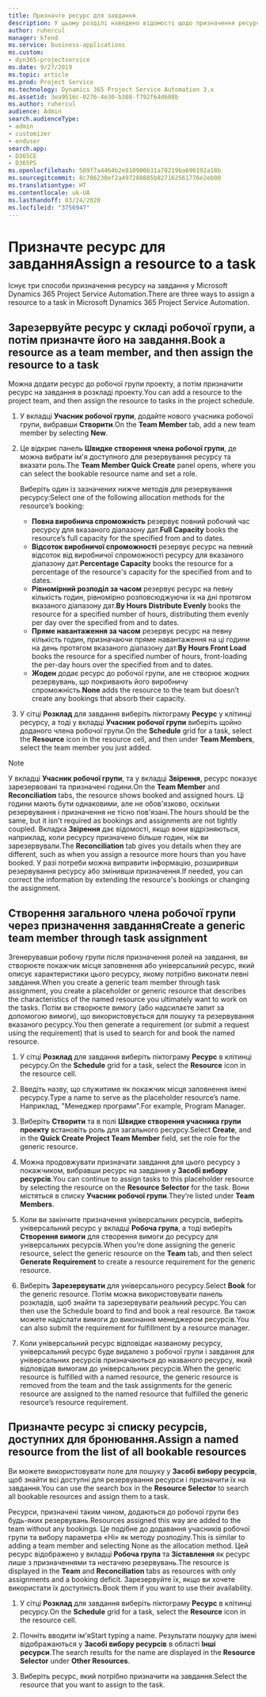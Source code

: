 ```yaml
---
title: Призначте ресурс для завдання
description: У цьому розділі наведено відомості щодо призначення ресурсів до завдання.
author: ruhercul
manager: kfend
ms.service: business-applications
ms.custom:
- dyn365-projectservice
ms.date: 9/27/2019
ms.topic: article
ms.prod: Project Service
ms.technology: Dynamics 365 Project Service Automation 3.x
ms.assetid: 3ea9516c-0276-4e30-b308-f792f64d608b
ms.author: ruhercul
audience: Admin
search.audienceType:
- admin
- customizer
- enduser
search.app:
- D365CE
- D365PS
ms.openlocfilehash: 509f7a4464b2e810900b31a78219ba696192a18b
ms.sourcegitcommit: 8c786230ef2a497280885b827162561776e2eb00
ms.translationtype: HT
ms.contentlocale: uk-UA
ms.lasthandoff: 03/24/2020
ms.locfileid: "3756947"
---
```

# <a name="assign-a-resource-to-a-task"></a><span data-ttu-id="d131a-103">Призначте ресурс для завдання</span><span class="sxs-lookup"><span data-stu-id="d131a-103">Assign a resource to a task</span></span>

<span data-ttu-id="d131a-104">Існує три способи призначення ресурсу на завдання у Microsoft Dynamics 365 Project Service Automation.</span><span class="sxs-lookup"><span data-stu-id="d131a-104">There are three ways to assign a resource to a task in Microsoft Dynamics 365 Project Service Automation.</span></span>

## <a name="book-a-resource-as-a-team-member-and-then-assign-the-resource-to-a-task"></a><span data-ttu-id="d131a-105">Зарезервуйте ресурс у складі робочої групи, а потім призначте його на завдання.</span><span class="sxs-lookup"><span data-stu-id="d131a-105">Book a resource as a team member, and then assign the resource to a task</span></span>

<span data-ttu-id="d131a-106">Можна додати ресурс до робочої групи проекту, а потім призначити ресурс на завдання в розкладі проекту.</span><span class="sxs-lookup"><span data-stu-id="d131a-106">You can add a resource to the project team, and then assign the resource to tasks in the project schedule.</span></span>

1. <span data-ttu-id="d131a-107">У вкладці **Учасник робочої групи**, додайте нового учасника робочої групи, вибравши **Створити**.</span><span class="sxs-lookup"><span data-stu-id="d131a-107">On the **Team Member** tab, add a new team member by selecting **New**.</span></span> 

2. <span data-ttu-id="d131a-108">Це відкриє панель **Швидке створення члена робочої групи**, де можна вибрати ім'я доступного для резервування ресурсу та вказати роль.</span><span class="sxs-lookup"><span data-stu-id="d131a-108">The **Team Member Quick Create** panel opens, where you can select the bookable resource name and set a role.</span></span> 

    <span data-ttu-id="d131a-109">Виберіть один із зазначених нижче методів для резервування ресурсу:</span><span class="sxs-lookup"><span data-stu-id="d131a-109">Select one of the following allocation methods for the resource’s booking:</span></span>

    - <span data-ttu-id="d131a-110">**Повна виробнича спроможність** резервує повний робочий час ресурсу для вказаного діапазону дат.</span><span class="sxs-lookup"><span data-stu-id="d131a-110">**Full Capacity** books the resource’s full capacity for the specified from and to dates.</span></span>
    - <span data-ttu-id="d131a-111">**Відсоток виробничої спроможності** резервує ресурс на певний відсоток від виробничої спроможності ресурсу для вказаного діапазону дат.</span><span class="sxs-lookup"><span data-stu-id="d131a-111">**Percentage Capacity** books the resource for a percentage of the resource's capacity for the specified from and to dates.</span></span>
    - <span data-ttu-id="d131a-112">**Рівномірний розподіл за часом** резервує ресурс на певну кількість годин, рівномірно розповсюджуючи їх на дні протягом вказаного діапазону дат.</span><span class="sxs-lookup"><span data-stu-id="d131a-112">**By Hours Distribute Evenly** books the resource for a specified number of hours, distributing them evenly per day over the specified from and to dates.</span></span>
    - <span data-ttu-id="d131a-113">**Пряме навантаження за часом** резервує ресурс на певну кількість годин, призначаючи пряме навантаження на ці години на день протягом вказаного діапазону дат.</span><span class="sxs-lookup"><span data-stu-id="d131a-113">**By Hours Front Load** books the resource for a specified number of hours, front-loading the per-day hours over the specified from and to dates.</span></span>
    - <span data-ttu-id="d131a-114">**Жоден** додає ресурс до робочої групи, але не створює жодних резервувань, що покривають його виробничу спроможність.</span><span class="sxs-lookup"><span data-stu-id="d131a-114">**None** adds the resource to the team but doesn’t create any bookings that absorb their capacity.</span></span>

3. <span data-ttu-id="d131a-115">У сітці **Розклад** для завдання виберіть піктограму **Ресурс** у клітинці ресурсу, а тоді у вкладці **Учасник робочої групи** виберіть щойно доданого члена робочої групи.</span><span class="sxs-lookup"><span data-stu-id="d131a-115">On the **Schedule** grid for a task, select the **Resource** icon in the resource cell, and then under **Team Members**, select the team member you just added.</span></span> 

> [!NOTE]
> <span data-ttu-id="d131a-116">У вкладці **Учасник робочої групи**, та у вкладці **Звірення**, ресурс показує зарезервовані та призначені години.</span><span class="sxs-lookup"><span data-stu-id="d131a-116">On the **Team Member** and **Reconciliation** tabs, the resource shows booked and assigned hours.</span></span> <span data-ttu-id="d131a-117">Ці години мають бути однаковими, але не обов'язково, оскільки резервування і призначення не тісно пов'язані.</span><span class="sxs-lookup"><span data-stu-id="d131a-117">The hours should be the same, but it isn't required as bookings and assignments are not tightly coupled.</span></span> <span data-ttu-id="d131a-118">Вкладка **Звірення** дає відомості, якщо вони відрізняються, наприклад, коли ресурсу призначено більше годин, ніж ви зарезервували.</span><span class="sxs-lookup"><span data-stu-id="d131a-118">The **Reconciliation** tab gives you details when they are different, such as when you assign a resource more hours than you have booked.</span></span> <span data-ttu-id="d131a-119">У разі потреби можна виправити інформацію, розширивши резервування ресурсу або змінивши призначення.</span><span class="sxs-lookup"><span data-stu-id="d131a-119">If needed, you can correct the information by extending the resource's bookings or changing the assignment.</span></span>

## <a name="create-a-generic-team-member-through-task-assignment"></a><span data-ttu-id="d131a-120">Створення загального члена робочої групи через призначення завдання</span><span class="sxs-lookup"><span data-stu-id="d131a-120">Create a generic team member through task assignment</span></span>

<span data-ttu-id="d131a-121">Згенерувавши робочу групи після призначення ролей на завдання, ви створюєте покажчик місця заповнення або універсальний ресурс, який описує характеристики цього ресурсу, якому потрібно виконати певні завдання.</span><span class="sxs-lookup"><span data-stu-id="d131a-121">When you create a generic team member through task assignment, you create a placeholder or generic resource that describes the characteristics of the named resource you ultimately want to work on the tasks.</span></span> <span data-ttu-id="d131a-122">Потім ви створюєте вимогу (або надсилаєте запит за допомогою вимоги), що використовується для пошуку та резервування вказаного ресурсу.</span><span class="sxs-lookup"><span data-stu-id="d131a-122">You then generate a requirement (or submit a request using the requirement) that is used to search for and book the named resource.</span></span>

1. <span data-ttu-id="d131a-123">У сітці **Розклад** для завдання виберіть піктограму **Ресурс** в клітинці ресурсу.</span><span class="sxs-lookup"><span data-stu-id="d131a-123">On the **Schedule** grid for a task, select the **Resource** icon in the resource cell.</span></span>

2. <span data-ttu-id="d131a-124">Введіть назву, що служитиме як покажчик місця заповнення імені ресурсу.</span><span class="sxs-lookup"><span data-stu-id="d131a-124">Type a name to serve as the placeholder resource’s name.</span></span> <span data-ttu-id="d131a-125">Наприклад, "Менеджер програми".</span><span class="sxs-lookup"><span data-stu-id="d131a-125">For example, Program Manager.</span></span>

3. <span data-ttu-id="d131a-126">Виберіть **Створити** та в полі **Швидке створення учасника групи проекту** встановіть роль для загального ресурсу.</span><span class="sxs-lookup"><span data-stu-id="d131a-126">Select **Create**, and in the **Quick Create Project Team Member** field, set the role for the generic resource.</span></span>

4. <span data-ttu-id="d131a-127">Можна продовжувати призначати завдання для цього ресурсу з покажчиком, вибравши ресурс на завдання у **Засобі вибору ресурсів**.</span><span class="sxs-lookup"><span data-stu-id="d131a-127">You can continue to assign tasks to this placeholder resource by selecting the resource on the **Resource Selector** for the task.</span></span> <span data-ttu-id="d131a-128">Вони містяться в списку **Учасник робочої групи**.</span><span class="sxs-lookup"><span data-stu-id="d131a-128">They’re listed under **Team Members**.</span></span>

5. <span data-ttu-id="d131a-129">Коли ви закінчите призначення універсальних ресурсів, виберіть універсальний ресурс у вкладці **Робоча група**, а тоді виберіть **Створення вимоги** для створення вимоги до ресурсу для універсальних ресурсів.</span><span class="sxs-lookup"><span data-stu-id="d131a-129">When you’re done assigning the generic resource, select the generic resource on the **Team** tab, and then select **Generate Requirement** to create a resource requirement for the generic resource.</span></span>

6. <span data-ttu-id="d131a-130">Виберіть **Зарезервувати** для універсального ресурсу.</span><span class="sxs-lookup"><span data-stu-id="d131a-130">Select **Book** for the generic resource.</span></span> <span data-ttu-id="d131a-131">Потім можна використовувати панель розкладів, щоб знайти та зарезервувати реальний ресурс.</span><span class="sxs-lookup"><span data-stu-id="d131a-131">You can then use the Schedule board to find and book a real resource.</span></span> <span data-ttu-id="d131a-132">Ви також можете надіслати вимоги до виконання менеджером ресурсів.</span><span class="sxs-lookup"><span data-stu-id="d131a-132">You can also submit the requirement for fulfillment by a resource manager.</span></span>

7. <span data-ttu-id="d131a-133">Коли універсальний ресурс відповідає названому ресурсу, універсальний ресурс буде видалено з робочої групи і завдання для універсальних ресурсів призначаються до названого ресурсу, який відповідав вимогам до універсальних ресурсів.</span><span class="sxs-lookup"><span data-stu-id="d131a-133">When the generic resource is fulfilled with a named resource, the generic resource is removed from the team and the task assignments for the generic resource are assigned to the named resource that fulfilled the generic resource’s resource requirement.</span></span>

## <a name="assign-a-named-resource-from-the-list-of-all-bookable-resources"></a><span data-ttu-id="d131a-134">Призначте ресурс зі списку ресурсів, доступних для бронювання.</span><span class="sxs-lookup"><span data-stu-id="d131a-134">Assign a named resource from the list of all bookable resources</span></span>

<span data-ttu-id="d131a-135">Ви можете використовувати поле для пошуку у **Засобі вибору ресурсів**, щоб знайти всі доступні для резервування ресурси і призначити їх на завдання.</span><span class="sxs-lookup"><span data-stu-id="d131a-135">You can use the search box in the **Resource Selector** to search all bookable resources and assign them to a task.</span></span>

<span data-ttu-id="d131a-136">Ресурси, призначені таким чином, додаються до робочої групи без будь-яких резервувань.</span><span class="sxs-lookup"><span data-stu-id="d131a-136">Resources assigned this way are added to the team without any bookings.</span></span> <span data-ttu-id="d131a-137">Це подібне до додавання учасників робочої групи та вибору параметра «Ні» як методу розподілу.</span><span class="sxs-lookup"><span data-stu-id="d131a-137">This is similar to adding a team member and selecting None as the allocation method.</span></span> <span data-ttu-id="d131a-138">Цей ресурс відображено у вкладці **Робоча група** та **Зіставлення** як ресурс лише з призначеннями та нестачею резервувань.</span><span class="sxs-lookup"><span data-stu-id="d131a-138">The resource is displayed in the **Team** and **Reconciliation** tabs as resources with only assignments and a booking deficit.</span></span> <span data-ttu-id="d131a-139">Зарезервуйте їх, якщо ви хочете використати їх доступність.</span><span class="sxs-lookup"><span data-stu-id="d131a-139">Book them if you want to use their availability.</span></span>

1. <span data-ttu-id="d131a-140">У сітці **Розклад** для завдання виберіть піктограму **Ресурс** в клітинці ресурсу.</span><span class="sxs-lookup"><span data-stu-id="d131a-140">On the **Schedule** grid for a task, select the **Resource** icon in the resource cell.</span></span>

2. <span data-ttu-id="d131a-141">Почніть вводити ім'я</span><span class="sxs-lookup"><span data-stu-id="d131a-141">Start typing a name.</span></span> <span data-ttu-id="d131a-142">Результати пошуку для імені відображаються у **Засобі вибору ресурсів** в області **Інші ресурси**.</span><span class="sxs-lookup"><span data-stu-id="d131a-142">The search results for the name are displayed in the **Resource Selector** under **Other Resources**.</span></span>

3. <span data-ttu-id="d131a-143">Виберіть ресурс, який потрібно призначити на завдання.</span><span class="sxs-lookup"><span data-stu-id="d131a-143">Select the resource that you want to assign to the task.</span></span>

